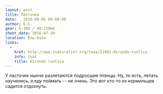 ```yaml
---
layout: post
title: Ласточка
date:   2016-08-05 00:00:00
author: К.С.
gear: E-300 / 40-150mm
shoot_date: 2016-07-30
location: Ёль-база
links:
  -
    href: http://www.inaturalist.org/taxa/11901-Hirundo-rustica
    info: inat
    title: Hirundo rustica
---
```


У ласточек нынче разлетаются подросшие птенцы. Ну, то есть, летать научились, а еду поймать -- не очень. Это вот кто-то из кормильцев садится отдохнуть.
